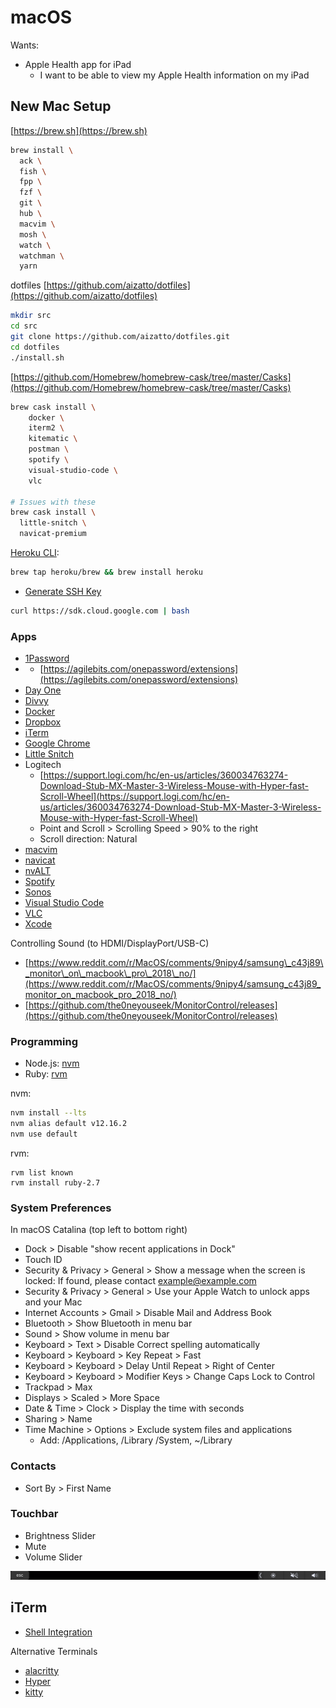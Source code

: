 # macOS

Wants:

* Apple Health app for iPad
  * I want to be able to view my Apple Health information on my iPad

## New Mac Setup

[https://brew.sh](https://brew.sh)

```bash
brew install \
  ack \
  fish \
  fpp \
  fzf \
  git \
  hub \
  macvim \
  mosh \
  watch \
  watchman \
  yarn
```

dotfiles [https://github.com/aizatto/dotfiles](https://github.com/aizatto/dotfiles)

```bash
mkdir src
cd src
git clone https://github.com/aizatto/dotfiles.git
cd dotfiles
./install.sh
```

[https://github.com/Homebrew/homebrew-cask/tree/master/Casks](https://github.com/Homebrew/homebrew-cask/tree/master/Casks)

```bash
brew cask install \
    docker \
    iterm2 \
    kitematic \
    postman \
    spotify \
    visual-studio-code \
    vlc
    
# Issues with these
brew cask install \
  little-snitch \
  navicat-premium
```

[Heroku CLI](https://devcenter.heroku.com/articles/heroku-cli):

```bash
brew tap heroku/brew && brew install heroku
```

* [Generate SSH Key](https://help.github.com/articles/generating-a-new-ssh-key-and-adding-it-to-the-ssh-agent/)

```bash
curl https://sdk.cloud.google.com | bash
```



### Apps

* [1Password](https://1password.com)
* * [https://agilebits.com/onepassword/extensions](https://agilebits.com/onepassword/extensions)
* [Day One](https://itunes.apple.com/us/app/day-one/id1055511498?mt=12)
* [Divvy](https://itunes.apple.com/us/app/divvy-window-manager/id413857545?mt=12)
* [Docker](https://store.docker.com/editions/community/docker-ce-desktop-mac)
* [Dropbox](https://www.dropbox.com/downloading?src=index)
* [iTerm](https://www.iterm2.com)
* [Google Chrome](https://www.google.com/chrome/)
* [Little Snitch](https://www.obdev.at/products/littlesnitch/index.html)
* Logitech
  * [https://support.logi.com/hc/en-us/articles/360034763274-Download-Stub-MX-Master-3-Wireless-Mouse-with-Hyper-fast-Scroll-Wheel](https://support.logi.com/hc/en-us/articles/360034763274-Download-Stub-MX-Master-3-Wireless-Mouse-with-Hyper-fast-Scroll-Wheel)
  * Point and Scroll &gt; Scrolling Speed &gt; 90% to the right
  * Scroll direction: Natural
* [macvim](https://github.com/macvim-dev/macvim/releases)
* [navicat](https://navicat.com/en/download/navicat-premium)
* [nvALT](http://brettterpstra.com/projects/nvalt/)
* [Spotify](https://www.spotify.com/my-en/download/)
* [Sonos](https://www.sonos.com/en/support)
* [Visual Studio Code](https://code.visualstudio.com/)
* [VLC](http://www.videolan.org)
* [Xcode](https://itunes.apple.com/us/app/xcode/id497799835?mt=12)

Controlling Sound \(to HDMI/DisplayPort/USB-C\)

* [https://www.reddit.com/r/MacOS/comments/9nipy4/samsung\_c43j89\_monitor\_on\_macbook\_pro\_2018\_no/](https://www.reddit.com/r/MacOS/comments/9nipy4/samsung_c43j89_monitor_on_macbook_pro_2018_no/)
* [https://github.com/the0neyouseek/MonitorControl/releases](https://github.com/the0neyouseek/MonitorControl/releases)

### Programming

* Node.js: [nvm](https://github.com/creationix/nvm)
* Ruby: [rvm](https://rvm.io/)

nvm:

```bash
nvm install --lts
nvm alias default v12.16.2
nvm use default
```

rvm:

```text
rvm list known
rvm install ruby-2.7
```

### System Preferences

In macOS Catalina \(top left to bottom right\)

* Dock &gt; Disable "show recent applications in Dock"
* Touch ID
* Security & Privacy &gt; General &gt; Show a message when the screen is locked: If found, please contact example@example.com
* Security & Privacy &gt; General &gt; Use your Apple Watch to unlock apps and your Mac
* Internet Accounts &gt; Gmail &gt; Disable Mail and Address Book
* Bluetooth &gt; Show Bluetooth in menu bar
* Sound &gt; Show volume in menu bar
* Keyboard &gt; Text &gt; Disable Correct spelling automatically
* Keyboard &gt; Keyboard &gt; Key Repeat &gt; Fast
* Keyboard &gt; Keyboard &gt; Delay Until Repeat &gt; Right of Center
* Keyboard &gt; Keyboard &gt; Modifier Keys &gt; Change Caps Lock to Control
* Trackpad &gt; Max
* Displays &gt; Scaled &gt; More Space
* Date & Time &gt; Clock &gt; Display the time with seconds
* Sharing &gt; Name
* Time Machine &gt; Options &gt; Exclude system files and applications
  * Add: /Applications, /Library /System, ~/Library

### Contacts

* Sort By &gt; First Name

### Touchbar

* Brightness Slider
* Mute
* Volume Slider

![](../../../.gitbook/assets/touch-bar-shot-2019-03-27-at-10.49.05-pm.png)

## iTerm

* [Shell Integration](https://iterm2.com/shell_integration.html)

Alternative Terminals

* [alacritty](https://github.com/jwilm/alacritty)
* [Hyper](https://hyper.is/)
* [kitty](https://sw.kovidgoyal.net/kitty/)

